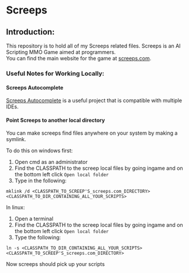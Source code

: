# Screeps

## Introduction:
This repository is to hold all of my Screeps related files.  Screeps is an AI Scripting MMO Game aimed at programmers.  
You can find the main website for the game at [screeps.com](https://screeps.com/).


### Useful Notes for Working Locally:

#### Screeps Autocomplete
[Screeps Autocomplete](https://github.com/Garethp/ScreepsAutocomplete) is a useful project that is compatible with multiple IDEs.

#### Point Screeps to another local directory
You can make screeps find files anywhere on your system by making a symlink. 

To do this on windows first:

1) Open cmd as an administrator
2) Find the CLASSPATH to the screep local files by going ingame and on the bottom left click `Open local folder`
3) Type in the following:

`mklink /d <CLASSPATH_TO_SCREEP'S_screeps.com_DIRECTORY> <CLASSPATH_TO_DIR_CONTAINING_ALL_YOUR_SCRIPTS>`

In linux:

1) Open a terminal
2) Find the CLASSPATH to the screep local files by going ingame and on the bottom left click `Open local folder`
3) Type the following:

`ln -s <CLASSPATH_TO_DIR_CONTAINING_ALL_YOUR_SCRIPTS> <CLASSPATH_TO_SCREEP'S_screeps.com_DIRECTORY>`


Now screeps should pick up your scripts
